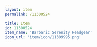 ```yaml
---
layout: item
permalink: /11300524

title: Item
id: 11300524
item_name: 'Barbaric Serenity Headgear'
icon_url: 'item/icon/11309995.png'
---
```

